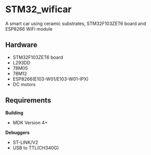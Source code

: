 # STM32_wificar
A smart car using ceramic substrates, STM32F103ZET6 board and ESP8266 WiFi module

## Hardware
* STM32F103ZET6 board
* L293DD
* 78M05
* 78M12
* ESP8266(E103-W01/E103-W01-IPX)
* DC motors

## Requirements
**Building**
* MDK Version 4+

**Debuggers**
* ST-LINK/V2
* USB to TTL(CH340G)
